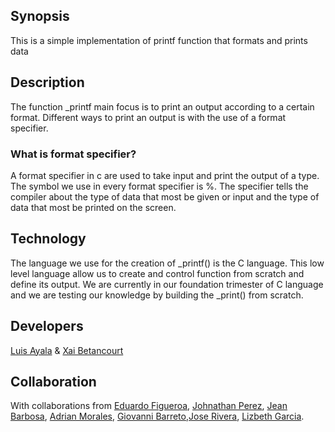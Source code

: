 

## Synopsis
This is a simple implementation of printf function that formats and prints data

## Description

The function _printf main focus is to print an output according to a certain format. Different ways to print an output is with the use of a format specifier.

### What is format specifier?

A format specifier in c are used to take input and print the output of a type. The symbol we use in every format specifier is %. The specifier tells the compiler about the type of data that most be given or input and the type of data that most be printed on the screen.

## Technology

The language we use for the creation of _printf() is the C language. This low level language allow us to create and control function from scratch and define its output. We are currently in our foundation trimester of C language and we are testing our knowledge by building the _print() from scratch.

## Developers
[Luis Ayala](https://github.com/luisayala323) & [Xai Betancourt](https://github.com/Xespinosa)

## Collaboration
With collaborations from [Eduardo Figueroa](https://github.com/semaed), [Johnathan Perez](https://github.com/JonathanPR24), [Jean Barbosa](https://github.com/JeanBarbosa-hue), [Adrian Morales](https://github.com/Adrianmorales21), [Giovanni Barreto](https://github.com/gbc6292),[Jose Rivera](https://github.com/jGohan-cpu), [Lizbeth Garcia](https://github.com/LizzGarleb).


